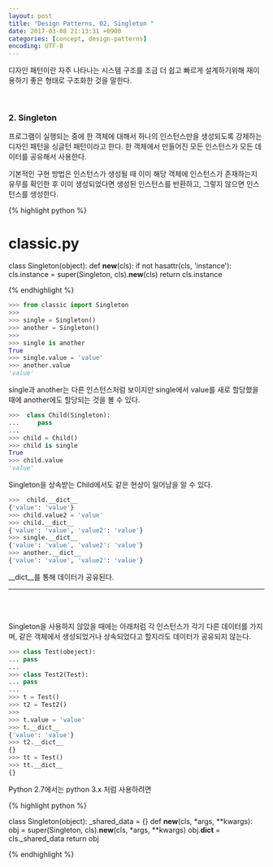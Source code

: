 ```yaml
---
layout: post
title: "Design Patterns, 02, Singleton "
date: 2017-03-08 21:13:31 +0900
categories: [concept, design-patterns]
encoding: UTF-8
---
```


디자인 패턴이란 자주 나타나는 시스템 구조를 조금 더 쉽고 빠르게 설계하기위해 재이용하기 좋은 형태로 
구조화한 것을 말한다.  

<br/>


### 2. Singleton

프로그램이 실행되는 중에 한 객체에 대해서 하나의 인스턴스만을 생성되도록 강제하는 디자인 패턴을 
싱글턴 패턴이라고 한다. 한 객체에서 만들어진 모든 인스턴스가 모든 데이터를 공유해서 사용한다. 

기본적인 구현 방법은 인스턴스가 생성될 때 이미 해당 객체에 인스턴스가 존재하는지 유무를 확인한 후
이미 생성되었다면 생성된 인스턴스를 반환하고, 그렇지 않으면 인스턴스를 생성한다. 

{% highlight python %}

# classic.py

class Singleton(object):
    def __new__(cls):
        if not hasattr(cls, 'instance'):
            cls.instance = super(Singleton, cls).__new__(cls)
        return cls.instance

{% endhighlight %}


```python
>>> from classic import Singleton 
>>>
>>> single = Singleton()
>>> another = Singleton()
>>> 
>>> single is another
True
>>> single.value = 'value'
>>> another.value
'value'
```

single과 another는 다른 인스턴스처럼 보이지만 single에서 value를 새로 할당했을 때에 
another에도 할당되는 것을 볼 수 있다. 


```python
>>>  class Child(Singleton):
...     pass
...
>>> child = Child()
>>> child is single
True
>>> child.value
'value'
```

Singleton을 상속받는 Child에서도 같은 현상이 일어남을 알 수 있다. 


```python
>>>  child.__dict__
{'value': 'value'}
>>> child.value2 = 'value'
>>> child.__dict__
{'value': 'value', 'value2': 'value'}
>>> single.__dict__
{'value': 'value', 'value2': 'value'}
>>> another.__dict__
{'value': 'value', 'value2': 'value'}
```

\_\_dict\_\_를 통해 데이터가 공유된다. 


---- 

<br/>
<br/>

Singleton을 사용하지 않았을 때에는 아래처럼 각 인스턴스가 각기 다른 데이터를 가지며, 같은 객체에서 
생성되었거나 상속되었다고 할지라도 데이터가 공유되지 않는다. 

```python
>>> class Test(obeject):
... pass
...
>>> class Test2(Test):
... pass
...
>>> t = Test()
>>> t2 = Test2()
>>>
>>> t.value = 'value'
>>> t.__dict__
{'value': 'value'}
>>> t2.__dict__
{}
>>> tt = Test()
>>> tt.__dict__
{}
```


Python 2.7에서는 python 3.x 처럼 사용하려면 


{% highlight python %}

class Singleton(object):
    _shared_data = {}
    def __new__(cls, *args, **kwargs):
        obj = super(Singleton, cls).__new__(cls, *args, **kwargs)
        obj.__dict__ = cls._shared_data
        return obj

{% endhighlight %}